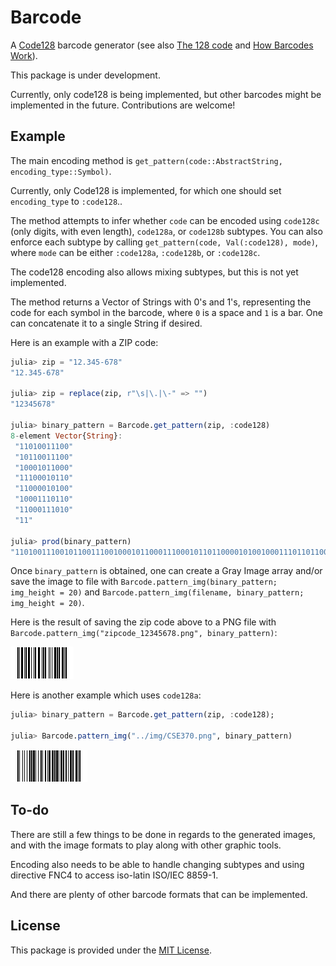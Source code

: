 # Barcode

A [Code128](https://en.wikipedia.org/wiki/Code_128) barcode generator (see also [The 128 code](http://grandzebu.net/informatique/codbar-en/code128.htm) and [How Barcodes Work](https://courses.cs.washington.edu/courses/cse370/01au/minirproject/BarcodeBattlers/barcodes.html)).

This package is under development.

Currently, only code128 is being implemented, but other barcodes might be implemented in the future. Contributions are welcome!

## Example

The main encoding method is `get_pattern(code::AbstractString, encoding_type::Symbol)`.

Currently, only Code128 is implemented, for which one should set `encoding_type` to `:code128`..

The method attempts to infer whether `code` can be encoded using `code128c` (only digits, with even length), `code128a`, or `code128b` subtypes. You can also enforce each subtype by calling `get_pattern(code, Val(:code128), mode)`, where `mode` can be either `:code128a`, `:code128b`, or `:code128c`.

The code128 encoding also allows mixing subtypes, but this is not yet implemented.

The method returns a Vector of Strings with 0's and 1's, representing the code for each symbol in the barcode, where `0` is a space and `1` is a bar. One can concatenate it to a single String if desired.

Here is an example with a ZIP code:

```julia
julia> zip = "12.345-678"
"12.345-678"

julia> zip = replace(zip, r"\s|\.|\-" => "")
"12345678"

julia> binary_pattern = Barcode.get_pattern(zip, :code128)
8-element Vector{String}:
 "11010011100"
 "10110011100"
 "10001011000"
 "11100010110"
 "11000010100"
 "10001110110"
 "11000111010"
 "11"

julia> prod(binary_pattern)
"1101001110010110011100100010110001110001011011000010100100011101101100011101011"
```

Once `binary_pattern` is obtained, one can create a Gray Image array and/or save the image to file with `Barcode.pattern_img(binary_pattern; img_height = 20)` and `Barcode.pattern_img(filename, binary_pattern; img_height = 20)`.

Here is the result of saving the zip code above to a PNG file with `Barcode.pattern_img("zipcode_12345678.png", binary_pattern)`:

![Zip Code 12.345-678](img/zipcode_12345678.png)

Here is another example which uses `code128a`:

```julia
julia> binary_pattern = Barcode.get_pattern(zip, :code128);

julia> Barcode.pattern_img("../img/CSE370.png", binary_pattern)
```

![CSE370](img/CSE370.png)

## To-do

There are still a few things to be done in regards to the generated images, and with the image formats to play along with other graphic tools.

Encoding also needs to be able to handle changing subtypes and using directive FNC4 to access iso-latin ISO/IEC 8859-1.

And there are plenty of other barcode formats that can be implemented.

## License

This package is provided under the [MIT License](LICENSE).
